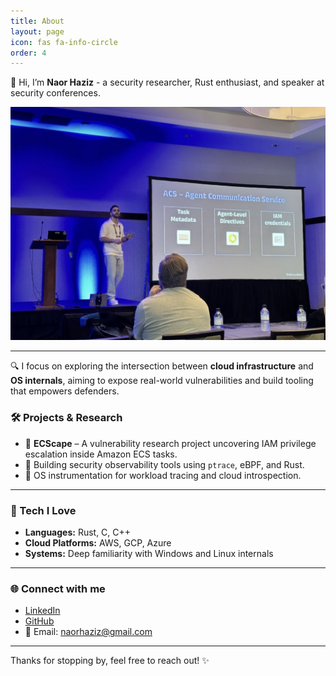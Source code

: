 ```yaml
---
title: About
layout: page
icon: fas fa-info-circle
order: 4
---
```


👋 Hi, I’m **Naor Haziz** - a security researcher, Rust enthusiast, and speaker at security conferences.

![Alt text](/assets/img/naor_talk.jpg)

---

🔍 I focus on exploring the intersection between **cloud infrastructure** and **OS internals**, aiming to expose real-world vulnerabilities and build tooling that empowers defenders.

### 🛠️ Projects & Research

- 🧪 **ECScape** – A vulnerability research project uncovering IAM privilege escalation inside Amazon ECS tasks.
- 🔧 Building security observability tools using `ptrace`, eBPF, and Rust.
- 🧵 OS instrumentation for workload tracing and cloud introspection.

---

### 🧰 Tech I Love

- **Languages:** Rust, C, C++
- **Cloud Platforms:** AWS, GCP, Azure
- **Systems:** Deep familiarity with Windows and Linux internals

---

### 🌐 Connect with me

- [LinkedIn](https://www.linkedin.com/in/naorhaziz)
- [GitHub](https://github.com/naorhaziz)
- 📧 Email: naorhaziz@gmail.com

---

Thanks for stopping by, feel free to reach out! ✨
